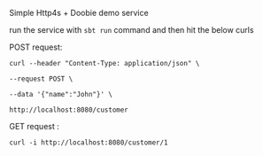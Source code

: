 Simple Http4s + Doobie demo service

run the service with `sbt run` command and then hit the below curls

POST request:
```
curl --header "Content-Type: application/json" \

--request POST \

--data '{"name":"John"}' \

http://localhost:8080/customer
```

GET request :
```
curl -i http://localhost:8080/customer/1 
```


